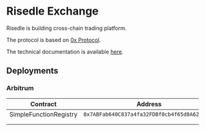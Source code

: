 # Risedle Exchange

Risedle is building cross-chain trading platform.

The protocol is based on [0x Protocol][0x].

The technical documentation is available [here][doc].

[0x]: https://github.com/0xProject/protocol
[doc]: https://protocol.0x.org/en/latest/architecture/overview.html

## Deployments

### Arbitrum

| Contract | Address | Etherscan |
|----------|---------|-----------|
| SimpleFunctionRegistry | `0x7ABFab640C837a4fa32FDBf0cb4f65d8A62eD45A` | [link](https://arbiscan.io/address/0x7abfab640c837a4fa32fdbf0cb4f65d8a62ed45a#code) |
|          |         |           |
|          |         |           |


